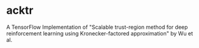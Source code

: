 # acktr
A TensorFlow Implementation of "Scalable trust-region method for deep reinforcement learning using Kronecker-factored approximation" by Wu et al.
